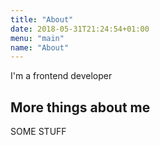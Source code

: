 ```yaml
---
title: "About"
date: 2018-05-31T21:24:54+01:00
menu: "main"
name: "About"
---
```


I'm a frontend developer

## More things about me

SOME STUFF
